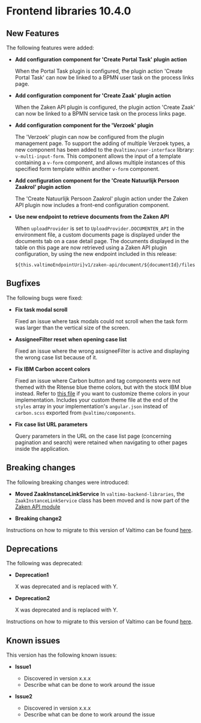 # Frontend libraries 10.4.0

## New Features

The following features were added:

* **Add configuration component for 'Create Portal Task' plugin action**

  When the Portal Task plugin is configured, the plugin action 'Create Portal Task' can now be linked to a BPMN user
  task on the process links page.

* **Add configuration component for 'Create Zaak' plugin action**

  When the Zaken API plugin is configured, the plugin action 'Create Zaak' can now be linked to a BPMN service
  task on the process links page.

* **Add configuration component for the 'Verzoek' plugin**

  The 'Verzoek' plugin can now be configured from the plugin management page. To support the adding of multiple Verzoek
  types, a new component has been added to the `@valtimo/user-interface` library: `v-multi-input-form`. This component
  allows the input of a template containing a `v-form` component, and allows multiple instances of this specified form
  template within another `v-form` component.

* **Add configuration component for the 'Create Natuurlijk Persoon Zaakrol' plugin action**

  The 'Create Natuurlijk Persoon Zaakrol' plugin action under the Zaken API plugin now includes a front-end
  configuration component.

* **Use new endpoint to retrieve documents from the Zaken API**

  When `uploadProvider` is set to `UploadProvider.DOCUMENTEN_API` in the environment file, a custom documents page is
  displayed under the documents tab on a case detail page. The documents displayed in the table on this page are now
  retrieved using a Zaken API plugin configuration, by using the new endpoint included in this release:

  `${this.valtimoEndpointUri}v1/zaken-api/document/${documentId}/files`

## Bugfixes

The following bugs were fixed:

* **Fix task modal scroll**

  Fixed an issue where task modals could not scroll when the task form was larger than the vertical size of the screen.

* **AssigneeFilter reset when opening case list**

  Fixed an issue where the wrong assigneeFilter is active and displaying the wrong case list because of it.

* **Fix IBM Carbon accent colors**

  Fixed an issue where Carbon button and tag components were not themed with the Ritense blue theme colors, but with the
  stock IBM blue instead. Refer to [this file](https://github.com/valtimo-platform/valtimo-frontend-libraries/blob/development/projects/valtimo/components/assets/css/carbon.scss)
  if you want to customize theme colors in your implementation. Includes your custom theme file at the end of the
  `styles` array in your implementation's `angular.json` instead of `carbon.scss` exported from `@valtimo/components`.

* **Fix case list URL parameters**

  Query parameters in the URL on the case list page (concerning pagination and search) were retained when navigating to
  other pages inside the application.

## Breaking changes

The following breaking changes were introduced:

* **Moved ZaakInstanceLinkService**
  In `valtimo-backend-libraries`, the `ZaakInstanceLinkService` class has been moved and is now part of
  the [Zaken API module](/introduction/modules/modules.md#zaken-api)

* **Breaking change2**

Instructions on how to migrate to this version of Valtimo can be found [here](migration.md).

## Deprecations

The following was deprecated:

* **Deprecation1**

  X was deprecated and is replaced with Y.
* **Deprecation2**

  X was deprecated and is replaced with Y.

Instructions on how to migrate to this version of Valtimo can be found [here](migration.md).

## Known issues

This version has the following known issues:

* **Issue1**
    * Discovered in version x.x.x
    * Describe what can be done to work around the issue

* **Issue2**
    * Discovered in version x.x.x
    * Describe what can be done to work around the issue
